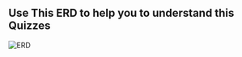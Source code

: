 ## Use This ERD to help you to understand this Quizzes
![ERD](https://github.com/gabir-yusuf/100DaysOfDataScience/blob/master/2_SQL%20Joins/ERD.png)
